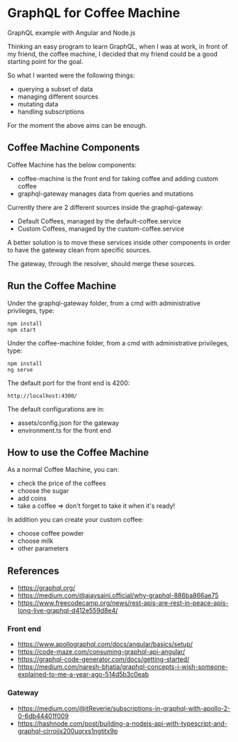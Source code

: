 # GraphQL for Coffee Machine

GraphQL example with Angular and Node.js

Thinking an easy program to learn GraphQL, when I was at work, in front of my friend, the coffee machine, I decided that my friend could be a good starting point for the goal.

So what I wanted were the following things:

- querying a subset of data
- managing different sources
- mutating data
- handling subscriptions

For the moment the above aims can be enough.

## Coffee Machine Components

Coffee Machine has the below components:

- coffee-machine is the front end for taking coffee and adding custom coffee
- graphql-gateway manages data from queries and mutations

Currently there are 2 different sources inside the graphql-gateway:

- Default Coffees, managed by the default-coffee.service
- Custom Coffees, managed by the custom-coffee.service

A better solution is to move these services inside other components in order to have the gateway clean from specific sources.

The gateway, through the resolver, should merge these sources.

## Run the Coffee Machine

Under the graphql-gateway folder, from a cmd with administrative privileges, type:

    npm install
    npm start

Under the coffee-machine folder, from a cmd with administrative privileges, type:

    npm install
    ng serve

The default port for the front end is 4200:

    http://localhost:4300/

The default configurations are in:

- assets/config.json for the gateway
- environment.ts for the front end

## How to use the Coffee Machine

As a normal Coffee Machine, you can:

- check the price of the coffees
- choose the sugar
- add coins
- take a coffee => don't forget to take it when it's ready!

In addition you can create your custom coffee:

- choose coffee powder
- choose milk
- other parameters

## References

- <https://graphql.org/>
- <https://medium.com/@ajaysaini.official/why-graphql-886ba866ae75>
- https://www.freecodecamp.org/news/rest-apis-are-rest-in-peace-apis-long-live-graphql-d412e559d8e4/

### Front end

- <https://www.apollographql.com/docs/angular/basics/setup/>
- <https://code-maze.com/consuming-graphql-api-angular/>
- <https://graphql-code-generator.com/docs/getting-started/>
- <https://medium.com/naresh-bhatia/graphql-concepts-i-wish-someone-explained-to-me-a-year-ago-514d5b3c0eab>

### Gateway

- <https://medium.com/@itReverie/subscriptions-in-graphql-with-apollo-2-0-6db44401f009>
- <https://hashnode.com/post/building-a-nodejs-api-with-typescript-and-graphql-cjrrojjx200uqrxs1ngtitx9p>
